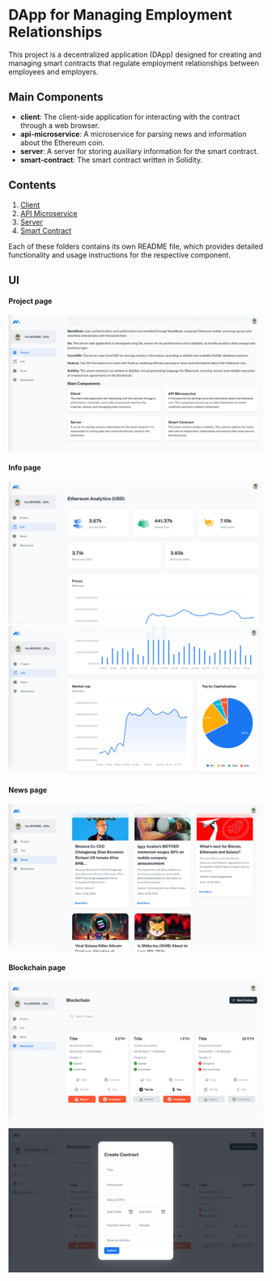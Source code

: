 # DApp for Managing Employment Relationships

This project is a decentralized application (DApp) designed for creating and managing smart contracts that regulate employment relationships between employees and employers.

## Main Components

- **client**: The client-side application for interacting with the contract through a web browser.
- **api-microservice**: A microservice for parsing news and information about the Ethereum coin.
- **server**: A server for storing auxiliary information for the smart contract.
- **smart-contract**: The smart contract written in Solidity.

## Contents

1. [Client](./client/README.md)
2. [API Microservice](./api-microservice/README.md)
3. [Server](./server/README.md)
4. [Smart Contract](./smart-contract/README.md)

Each of these folders contains its own README file, which provides detailed functionality and usage instructions for the respective component.

## UI

#### Project page

![project](./assets/project.png)

#### Info page

![info1](./assets/info1.png)
![info2](./assets/info2.png)

#### News page

![news](./assets/news.png)

#### Blockchain page

![blockchain](./assets/blockchain.png)
![blockchain-create](./assets/blockchain-create.png)
